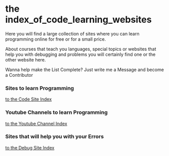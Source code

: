# the index_of_code_learning_websites
Here you will find a large collection of sites where you can learn programming online for free or for a small price.

About courses that teach you languages, special topics or websites that help you with debugging and problems you will certainly find one or the other website here.

Wanna help make the List Complete?
Just write me a Message and become a Contributor


### Sites to learn Programming
[to the Code Site Index](https://github.com/fj-gruenewald/index_of_code_learning_websites/blob/main/index/csi_code_site_index.txt)

### Youtube Channels to learn Programming
[to the Youtube Channel Index](https://github.com/fj-gruenewald/index_of_code_learning_websites/blob/main/index/cyc_code_youtube_channels.txt)

### Sites that will help you with your Errors
[to the Debug Site Index](https://github.com/fj-gruenewald/index_of_code_learning_websites/blob/main/index/dsi_debug_site_index.txt)
